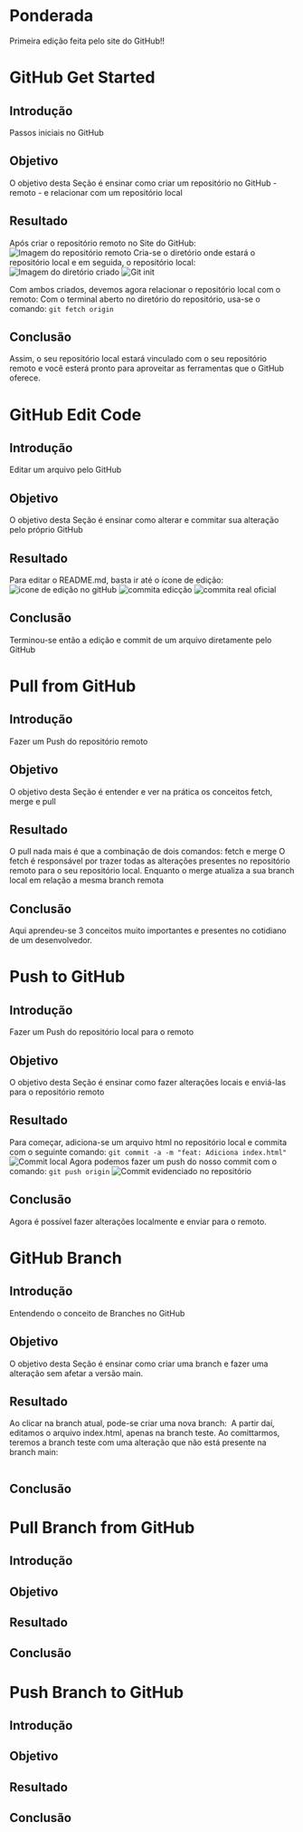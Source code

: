 # Ponderada
Primeira edição feita pelo site do GitHub!!

# GitHub Get Started

## Introdução
Passos iniciais no GitHub
## Objetivo
O objetivo desta Seção é ensinar como criar um repositório no GitHub - remoto - e relacionar com um repositório local
## Resultado
Após criar o repositório remoto no Site do GitHub:
![Imagem do repositório remoto](repositorio_criado.png)
Cria-se o diretório onde estará o repositório local e em seguida, o repositório local:
![Imagem do diretório criado](Diretorio_criado.png)
![Git init](git_init.png)

Com ambos criados, devemos agora relacionar o repositório local com o remoto:
Com o terminal aberto no diretório do repositório, usa-se o comando:
`git fetch origin`
## Conclusão
Assim, o seu repositório local estará vinculado com o seu repositório remoto e você esterá pronto para aproveitar as ferramentas que o GitHub oferece.

# GitHub Edit Code

## Introdução
Editar um arquivo pelo GitHub
## Objetivo
O objetivo desta Seção é ensinar como alterar e commitar sua alteração pelo próprio GitHub
## Resultado
Para editar o README.md, basta ir até o ícone de edição:
![icone de edição no gitHub](edit_github.png)
![commita edicção](edita-arquivo.png)
![commita real oficial](commit_no_rep_remoto.png)
## Conclusão
Terminou-se então a edição e commit de um arquivo diretamente pelo GitHub

# Pull from GitHub

## Introdução
Fazer um Push do repositório remoto
## Objetivo
O objetivo desta Seção é entender e ver na prática os conceitos fetch, merge e pull
## Resultado
O pull nada mais é que a combinação de dois comandos: fetch e merge
O fetch é responsável por trazer todas as alterações presentes no repositório remoto para o seu repositório local.
Enquanto o merge atualiza a sua branch local em relação a mesma branch remota
## Conclusão
Aqui aprendeu-se 3 conceitos muito importantes e presentes no cotidiano de um desenvolvedor.

# Push to GitHub

## Introdução
Fazer um Push do repositório local para o remoto
## Objetivo
O objetivo desta Seção é ensinar como fazer alterações locais e enviá-las para o repositório remoto
## Resultado
Para começar, adiciona-se um arquivo html no repositório local e commita com o seguinte comando:
`git commit -a -m "feat: Adiciona index.html"`
![Commit local](commit_local.png)
Agora podemos fazer um push do nosso commit com o comando:
`git push origin`
![Commit evidenciado no repositório](commit_no_rep_remoto.png)
## Conclusão
Agora é possível fazer alterações localmente e enviar para o remoto.

# GitHub Branch

## Introdução
Entendendo o conceito de Branches no GitHub
## Objetivo
O objetivo desta Seção é ensinar como criar uma branch e fazer uma alteração sem afetar a versão main.
## Resultado

Ao clicar na branch atual, pode-se criar uma nova branch:
![]()
A partir daí, editamos o arquivo index.html, apenas na branch teste. Ao comittarmos, teremos a branch teste com uma alteração que não está presente na branch main:

![]()

## Conclusão

# Pull Branch from GitHub

## Introdução
## Objetivo
## Resultado
## Conclusão

# Push Branch to GitHub
## Introdução
## Objetivo
## Resultado
## Conclusão
